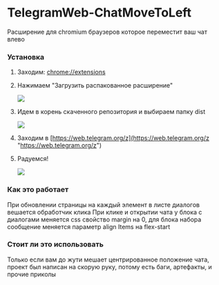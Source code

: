 # TelegramWeb-ChatMoveToLeft
Расширение для chromium браузеров которое переместит ваш чат влево

### Установка

1. Заходим: [chrome://extensions](chrome://extensions "chrome://extensions")
2. Нажимаем "Загрузить распакованное расширение"

    [![](https://i.ibb.co/ydvyW1F/image.png)](https://i.ibb.co/ydvyW1F/image.png)

3. Идем в корень скаченного репозитория и выбираем папку dist

    [![](https://i.ibb.co/B4Ck6Wp/image.png)](https://i.ibb.co/B4Ck6Wp/image.png)
3. Заходим в [https://web.telegram.org/z](https://web.telegram.org/z "https://web.telegram.org/z")

4.  Радуемся!

    [![](https://i.ibb.co/2Wt7csG/image.png)](https://i.ibb.co/2Wt7csG/image.png)



### Как это работает

При обновлении страницы на каждый элемент в листе диалогов вешается обработчик клика
При клике и открытии чата у блока с диалогами меняется css свойство margin на 0, для блока набора сообщение меняется параметр align Items на flex-start

### Стоит ли это использовать

Только если вам до жути мешает центрированное положение чата, проект был написан на скорую руку, потому есть баги, артефакты, и прочие приколы
